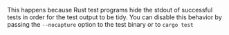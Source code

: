 This happens because Rust test programs hide the stdout of successful tests in order for the test output to be tidy. You can disable this behavior by passing the `--nocapture` option to the test binary or to `cargo test`